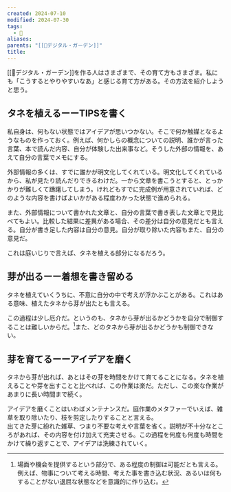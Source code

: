 ```yaml
---
created: 2024-07-10
modified: 2024-07-30
tags:
  - 💭
aliases: 
parents: "[[📝デジタル・ガーデン]]"
title: 
---
```

[[📝デジタル・ガーデン]]を作る人はさまざまで、その育て方もさまざま。私にも「こうするとやりやすいなあ」と感じる育て方がある。その方法を紹介しようと思う。

## タネを植えるーーTIPSを書く
私自身は、何もない状態ではアイデアが思いつかない。そこで何か触媒となるようなものを作っておく。例えば、何かしらの概念についての説明、誰かが言った言葉、本で読んだ内容、自分が体験した出来事など。そうした外部の情報を、あえて自分の言葉でメモにする。

外部情報の多くは、すでに誰かが明文化してくれている。明文化してくれているから、私が見たり読んだりできるわけだ。一から文章を書こうとすると、とっかかりが難しくて躊躇してしまう。けれどもすでに完成例が用意されていれば、どのような内容を書けばよいかがある程度わかった状態で進められる。

また、外部情報について書かれた文章と、自分の言葉で書き表した文章とで見比べてもよい。比較した結果に差異がある場合、その差分は自分の意見だとも言える。自分が書き足した内容は自分の意見。自分が取り除いた内容もまた、自分の意見だ。

これは庭いじりで言えば、タネを植える部分になるだろう。

## 芽が出るーー着想を書き留める
タネを植えていくうちに、不意に自分の中で考えが浮かぶことがある。これはある意味、植えたタネから芽が出たとも言える。

この過程は少し厄介だ。というのも、タネから芽が出るかどうかを自分で制御することは難しいからだ。[^ある程度は制御できる]また、どのタネから芽が出るかどうかも制御できない。

[^ある程度は制御できる]: 場面や機会を提供するという部分で、ある程度の制御は可能だとも言える。例えば、物事について考える時間、考えた事を書き込む状況、あるいは何もすることがない退屈な状態などを意識的に作り込む。

## 芽を育てるーーアイデアを磨く
タネから芽が出れば、あとはその芽を時間をかけて育てることになる。タネを植えることや芽を出すことと比べれば、この作業は楽だ。ただし、この楽な作業があまりに長い時間まで続く。

アイデアを磨くことはいわばメンテナンスだ。庭作業のメタファーでいえば、雑草を取り除いたり、枝を剪定したりすることと言える。  
出てきた芽に紛れた雑草、つまり不要な考えや言葉を省く。説明が不十分なところがあれば、その内容を付け加えて充実させる。この過程を何度も何度も時間をかけて繰り返すことで、アイデアは洗練されていく。